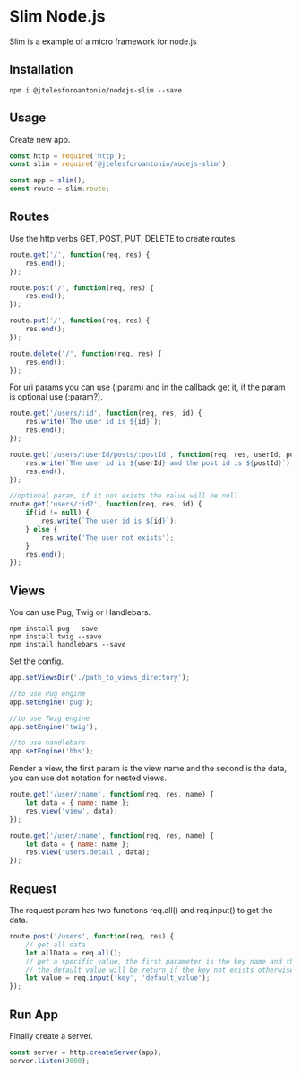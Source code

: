 # Slim Node.js

Slim is a example of a micro framework for node.js 

## Installation
```shell
npm i @jtelesforoantonio/nodejs-slim --save
```

## Usage

Create new app.
```javascript
const http = require('http');
const slim = require('@jtelesforoantonio/nodejs-slim');

const app = slim();
const route = slim.route;
```

## Routes

Use the http verbs GET, POST, PUT, DELETE to create routes.
```javascript
route.get('/', function(req, res) {
    res.end();
});

route.post('/', function(req, res) {
    res.end();
});

route.put('/', function(req, res) {
    res.end();
});

route.delete('/', function(req, res) {
    res.end();
});
```

For uri params you can use (:param) and in the callback get it, if the param is optional use (:param?).
```javascript
route.get('/users/:id', function(req, res, id) {
    res.write(`The user id is ${id}`);
    res.end();
});

route.get('/users/:userId/posts/:postId', function(req, res, userId, postId) {
    res.write(`The user id is ${userId} and the post id is ${postId}`);
    res.end();  
});

//optional param, if it not exists the value will be null
route.get('users/:id?', function(req, res, id) {
    if(id != null) {
        res.write(`The user id is ${id}`);
    } else {
        res.write('The user not exists');
    }
    res.end();
});
```

## Views

You can use Pug, Twig or Handlebars.
```shell
npm install pug --save
npm install twig --save
npm install handlebars --save
```

Set the config.
```javascript
app.setViewsDir('./path_to_views_directory');

//to use Pug engine
app.setEngine('pug');

//to use Twig engine
app.setEngine('twig');

//to use handlebars
app.setEngine('hbs');

```

Render a view, the first param is the view name and the second is the data,
you can use dot notation for nested views.
```javascript
route.get('/user/:name', function(req, res, name) {
    let data = { name: name };
    res.view('view', data);
});

route.get('/user/:name', function(req, res, name) {
    let data = { name: name };
    res.view('users.detail', data);
});
```

## Request

The request param has two functions req.all() and req.input() to get the data.
```javascript
route.post('/users', function(req, res) {
    // get all data
    let allData = req.all();
    // get a specific value, the first parameter is the key name and the second(optional) is the default value,
    // the default value will be return if the key not exists otherwise null
    let value = req.input('key', 'default_value');  
});
```

## Run App

Finally create a server.
```javascript
const server = http.createServer(app);
server.listen(3000);
```
